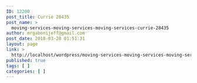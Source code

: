 ```yaml
---
ID: 12200
post_title: Currie 28435
post_name: >
  moving-services-moving-services-moving-services-currie-28435
author: mrgabonijeff@gmail.com
post_date: 2018-03-28 01:51:31
layout: page
link: >
  http://localhost/wordpress/moving-services-moving-services-moving-services-currie-28435/
published: true
tags: [ ]
categories: [ ]
---
```

